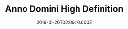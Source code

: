 ---
title: Anno Domini High Definition
artist: Riverside
date: 2019-01-20T02:09:10.600Z
cover: 71veci6ghzl._sl1500.jpg
styles:
  - Progressive Rock
links:
  spotify: https://play.spotify.com/album/2BJkbdmzqURLLnS6xQBmlA
  youtube: https://music.youtube.com/playlist?list=OLAK5uy_mxdqvMWnLthi5www5X1Gs1jGmmxhHgYQI
  applemusic: https://music.apple.com/us/album/anno-domini-high-definition-ep/1045704264?uo=4
  soundcloud: ""
  bandcamp: ""
  googleplay: https://play.google.com/music/m/B6xo3rtn5zzt24qwqivacg7a42m?signup_if_needed=1
  deezer: https://www.deezer.com/album/11324382
---